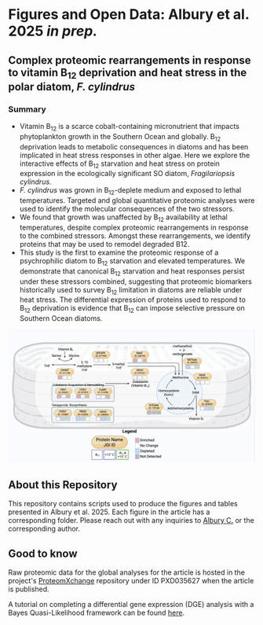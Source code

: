 # Figures and Open Data: Albury et al. 2025 *in prep.*

## Complex proteomic rearrangements in response to vitamin B<sub>12</sub> deprivation and heat stress in the polar diatom, *F. cylindrus*

### Summary

* Vitamin B<sub>12</sub> is a scarce cobalt-containing micronutrient that impacts phytoplankton growth in the Southern Ocean and globally. B<sub>12</sub> deprivation leads to metabolic consequences in diatoms and has been implicated in heat stress responses in other algae.  Here we explore the interactive effects of B<sub>12</sub> starvation and heat stress on protein expression in the ecologically significant SO diatom, <i>Fragilariopsis cylindrus. </i>
* <i>F. cylindrus</i> was grown in B<sub>12</sub>-deplete medium and exposed to lethal temperatures. Targeted and global quantitative proteomic analyses were used to identify the molecular consequences of the two stressors. 
* We found that growth was unaffected by B<sub>12</sub> availability at lethal temperatures, despite complex proteomic rearrangements in response to the combined stressors. Amongst these rearrangements, we identify proteins that may be used to remodel degraded B12. 
* This study is the first to examine the proteomic response of a psychrophilic diatom to B<sub>12</sub> starvation and elevated temperatures. We demonstrate that canonical B<sub>12</sub> starvation and heat responses persist under these stressors combined, suggesting that proteomic biomarkers historically used to survey B<sub>12</sub> limitation in diatoms are reliable under heat stress. The differential expression of proteins used to respond to B<sub>12</sub> deprivation is evidence that B<sub>12</sub> can impose selective pressure on Southern Ocean diatoms.



![fig](/Fig_09/Fig_09.png)

## About this Repository

This repository contains scripts used to produce the figures and tables presented in Albury et al. 2025. Each figure in the article has a corresponding folder. Please reach out with any inquiries to [Albury C.](mailto:alburycatalina@gmail.com) or the corresponding author.

## Good to know

Raw proteomic data for the global analyses for the article is hosted in the project's [ProteomXchange](https://www.ebi.ac.uk/pride/) repository under ID PXD035627 when the article is published.

A tutorial on completing a differential gene expression (DGE) analysis with a Bayes Quasi-Likelihood framework can be found [here](https://github.com/alburycatalina/Fracy_TMT_DifferentialExpression).
